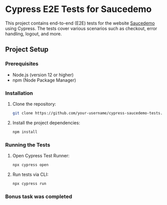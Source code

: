 # Cypress E2E Tests for Saucedemo

This project contains end-to-end (E2E) tests for the website [Saucedemo](https://www.saucedemo.com/) using Cypress. 
The tests cover various scenarios such as checkout, error handling, logout, and more.

## Project Setup

### Prerequisites

- Node.js (version 12 or higher)
- npm (Node Package Manager)

### Installation

1. Clone the repository:
   ```bash
   git clone https://github.com/your-username/cypress-saucedemo-tests.git
2. Install the project dependencies:
    ```bash
    npm install
### Running the Tests
1. Open Cypress Test Runner:
    ```bash
    npx cypress open
2. Run tests via CLI:
   ```bash
   npx cypress run
### Bonus task was completed






   
